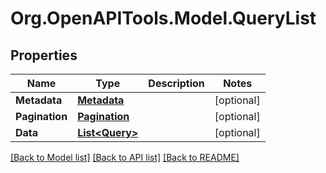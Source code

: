 # Org.OpenAPITools.Model.QueryList

## Properties

Name | Type | Description | Notes
------------ | ------------- | ------------- | -------------
**Metadata** | [**Metadata**](Metadata.md) |  | [optional] 
**Pagination** | [**Pagination**](Pagination.md) |  | [optional] 
**Data** | [**List&lt;Query&gt;**](Query.md) |  | [optional] 

[[Back to Model list]](../../README.md#documentation-for-models) [[Back to API list]](../../README.md#documentation-for-api-endpoints) [[Back to README]](../../README.md)

